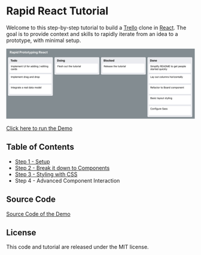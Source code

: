 
# Rapid React Tutorial

Welcome to this step-by-step tutorial to build a <a href="http://trello.com/" target="_blank">Trello</a> clone in <a href="http://reactjs.org/" target="_blank">React</a>. The goal is to provide context and skills to rapidly iterate from an idea to a prototype, with minimal setup. 

<a href="https://link.lavell.xyz/rapid-react-demo" target="_blank">![Screenshot](images/demo.png)</a>

<a href="https://link.lavell.xyz/rapid-react-demo" target="_blank">Click here to run the Demo</a>

## Table of Contents

* <a href="https://link.lavell.xyz/rapid-react-1" target="_blank">Step 1 - Setup</a>
* <a href="https://link.lavell.xyz/rapid-react-2" target="_blank">Step 2 - Break it down to Components</a>
* <a href="https://link.lavell.xyz/rapid-react-3" target="_blank">Step 3 - Styling with CSS</a>
* Step 4 - Advanced Component Interaction

## Source Code

<a href="https://link.lavell.xyz/rapid-react-dev-final" target="_blank">Source Code of the Demo</a>

## License

This code and tutorial are released under the MIT license.






